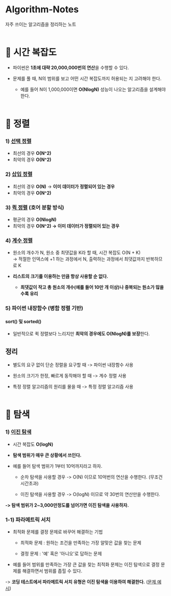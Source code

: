# Algorithm-Notes
자주 쓰이는 알고리즘을 정리하는 노트 <br><br>

# 📌 시간 복잡도
* 파이썬은 **1초에 대략 20,000,000번의 연산**을 수행할 수 있다.

* 문제를 풀 때, N의 범위를 보고 어떤 시간 복잡도까지 허용되는 지 고려해야 한다.
  * 예를 들어 N이 1,000,000이면 **O(NlogN)** 성능이 나오는 알고리즘을 설계해야 한다.<br><br>

# 📌 정렬
### 1) [선택 정렬](https://github.com/peeerr/Algorithm-Notes/blob/main/%EC%A0%95%EB%A0%AC/%EC%84%A0%ED%83%9D%20%EC%A0%95%EB%A0%AC.py)
* 최선의 경우 **O(N^2)**
* 최악의 경우 **O(N^2)**

### 2) [삽입 정렬](https://github.com/peeerr/Algorithm-Notes/blob/main/%EC%A0%95%EB%A0%AC/%EC%82%BD%EC%9E%85%20%EC%A0%95%EB%A0%AC.py)
* 최선의 경우 **O(N)** -> **이미 데이터가 정렬되어 있는 경우**
* 최악의 경우 **O(N^2)**

### 3) [퀵 정렬](https://github.com/peeerr/Algorithm-Notes/blob/main/%EC%A0%95%EB%A0%AC/%ED%80%B5%20%EC%A0%95%EB%A0%AC.py) (호어 분할 방식)
* 평균의 경우 **O(NlogN)**
* 최악의 경우 **O(N^2) -> 이미 데이터가 정렬되어 있는 경우**

### 4) [계수 정렬](https://github.com/peeerr/Algorithm-Notes/blob/main/%EC%A0%95%EB%A0%AC/%EA%B3%84%EC%88%98%20%EC%A0%95%EB%A0%AC.py)
* 원소의 개수가 N, 원소 중 최댓값을 K라 할 때, 시간 복잡도 O(N + K)<br>
-> 적절한 인덱스에 +1 하는 과정에서 N, 출력하는 과정에서 최댓값까지 반복하므로 K
* **리스트의 크기를 이용하는 만큼 항상 사용할 순 없다.**

  * **최댓값이 작고 총 원소의 개수(예를 들어 10만 개 이상)나 중복되는 원소가 많을수록 유리**

### 5) 파이썬 내장함수 (병함 정렬 기반)
#### sort() 및 sorted()
* 일반적으로 퀵 정렬보다 느리지만 **최악의 경우에도 O(NlogN)를 보장**한다.

## 정리
* 별도의 요구 없이 단순 정렬을 요구할 때 -> 파이썬 내장함수 사용
* 원소의 크기가 한정, 빠르게 동작해야 할 때 -> 계수 정렬 사용

* 특정 정렬 알고리즘의 원리를 물을 때 -> 특정 정렬 알고리즘 사용 <br><br>

# 📌 탐색
### 1) [이진 탐색](https://github.com/peeerr/Algorithm-Notes/blob/main/%ED%83%90%EC%83%89/%EC%9D%B4%EC%A7%84%20%ED%83%90%EC%83%89.py)
* 시간 복잡도 **O(logN)**

* **탐색 범위가 매우 큰 상황에서 쓰인다.**
* 예를 들어 탐색 범위가 1부터 10억까지라고 하자.
  
  * 순차 탐색을 사용할 경우 -> O(N) 이므로 10억번의 연산을 수행한다. (무조건 시간초과)
    
  * 이진 탐색을 사용할 경우 -> O(logN) 이므로 약 30번의 연산만을 수행한다.<br>

**-> 탐색 범위가 2~3,000만정도를 넘어가면 이진 탐색을 사용하자.**

### 1-1) 파라메트릭 서치
* 최적화 문제를 결정 문제로 바꾸어 해결하는 기법

  * 최적화 문제 : 원하는 조건을 만족하는 가장 알맞은 값을 찾는 문제
  
  * 결정 문제 : '예' 혹은 '아니오'로 답하는 문제
* 예를 들어 범위를 만족하는 가장 큰 값을 찾는 최적화 문제는 이진 탐색으로 결정 문제를 해결하면서 범위를 좁힐 수 있다.

-> **코딩 테스트에서 파라메트릭 서치 유형은 이진 탐색을 이용하여 해결한다.** ([문제 예시](https://www.acmicpc.net/problem/2805))
